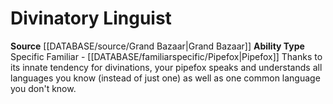 ﻿---
ability_type: Specific Familiar - Pipefox
actions: null
frequency: null
id: '77'
name: Divinatory Linguist
rarity: Common
requirement: null
rus_type_level: null
source: '[[DATABASE/source/Grand Bazaar|Grand Bazaar]]'
trait: null
type: Familiar Ability

---
# Divinatory Linguist

**Source** [[DATABASE/source/Grand Bazaar|Grand Bazaar]]
**Ability Type** Specific Familiar - [[DATABASE/familiarspecific/Pipefox|Pipefox]]
Thanks to its innate tendency for divinations, your pipefox speaks and understands all languages you know (instead of just one) as well as one common language you don't know.